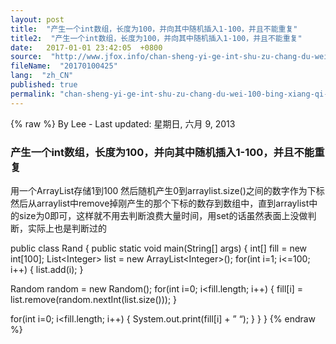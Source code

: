 ```yaml
---
layout: post
title:  "产生一个int数组，长度为100，并向其中随机插入1-100，并且不能重复"
title2:  "产生一个int数组，长度为100，并向其中随机插入1-100，并且不能重复"
date:   2017-01-01 23:42:05  +0800
source:  "http://www.jfox.info/chan-sheng-yi-ge-int-shu-zu-chang-du-wei-100-bing-xiang-qi-zhong-sui-ji-cha-ru-1-100-bing-qie-bu-neng-chong-fu.html"
fileName:  "20170100425"
lang:  "zh_CN"
published: true
permalink: "chan-sheng-yi-ge-int-shu-zu-chang-du-wei-100-bing-xiang-qi-zhong-sui-ji-cha-ru-1-100-bing-qie-bu-neng-chong-fu.html"
---
```

{% raw %}
By Lee - Last updated: 星期日, 六月 9, 2013

### 产生一个int数组，长度为100，并向其中随机插入1-100，并且不能重复

用一个ArrayList存储1到100
然后随机产生0到arraylist.size()之间的数字作为下标
然后从arraylist中remove掉刚产生的那个下标的数存到数组中，直到arraylist中的size为0即可，这样就不用去判断浪费大量时间，用set的话虽然表面上没做判断，实际上也是判断过的

public class Rand {
public static void main(String[] args) {
int[] fill = new int[100];
List&lt;Integer&gt; list = new ArrayList&lt;Integer&gt;();
for(int i=1; i&lt;=100; i++) {
list.add(i);
}

Random random = new Random();
for(int i=0; i&lt;fill.length; i++) {
fill[i] = list.remove(random.nextInt(list.size()));
}

for(int i=0; i&lt;fill.length; i++) {
System.out.print(fill[i] + ” “);
}
}
}
{% endraw %}
